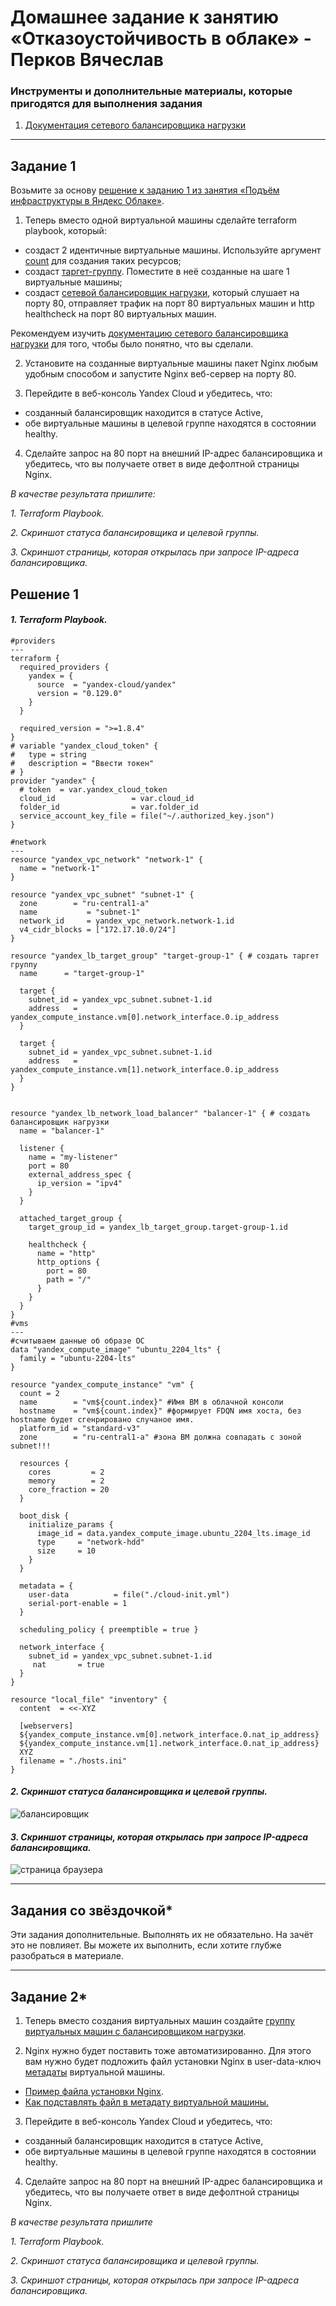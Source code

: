 
# Домашнее задание к занятию «Отказоустойчивость в облаке» - Перков Вячеслав


### Инструменты и дополнительные материалы, которые пригодятся для выполнения задания

1. [Документация сетевого балансировщика нагрузки](https://cloud.yandex.ru/docs/network-load-balancer/quickstart)

 ---

## Задание 1 

Возьмите за основу [решение к заданию 1 из занятия «Подъём инфраструктуры в Яндекс Облаке»](https://github.com/netology-code/sdvps-homeworks/blob/main/7-03.md#задание-1).

1. Теперь вместо одной виртуальной машины сделайте terraform playbook, который:

- создаст 2 идентичные виртуальные машины. Используйте аргумент [count](https://www.terraform.io/docs/language/meta-arguments/count.html) для создания таких ресурсов;
- создаст [таргет-группу](https://registry.terraform.io/providers/yandex-cloud/yandex/latest/docs/resources/lb_target_group). Поместите в неё созданные на шаге 1 виртуальные машины;
- создаст [сетевой балансировщик нагрузки](https://registry.terraform.io/providers/yandex-cloud/yandex/latest/docs/resources/lb_network_load_balancer), который слушает на порту 80, отправляет трафик на порт 80 виртуальных машин и http healthcheck на порт 80 виртуальных машин.

Рекомендуем изучить [документацию сетевого балансировщика нагрузки](https://cloud.yandex.ru/docs/network-load-balancer/quickstart) для того, чтобы было понятно, что вы сделали.

2. Установите на созданные виртуальные машины пакет Nginx любым удобным способом и запустите Nginx веб-сервер на порту 80.

3. Перейдите в веб-консоль Yandex Cloud и убедитесь, что: 

- созданный балансировщик находится в статусе Active,
- обе виртуальные машины в целевой группе находятся в состоянии healthy.

4. Сделайте запрос на 80 порт на внешний IP-адрес балансировщика и убедитесь, что вы получаете ответ в виде дефолтной страницы Nginx.

*В качестве результата пришлите:*

*1. Terraform Playbook.*

*2. Скриншот статуса балансировщика и целевой группы.*

*3. Скриншот страницы, которая открылась при запросе IP-адреса балансировщика.*


## Решение 1 

#### *1. Terraform Playbook.*

``` 
#providers 
---
terraform {
  required_providers {
    yandex = {
      source  = "yandex-cloud/yandex"
      version = "0.129.0"
    }
  }

  required_version = ">=1.8.4"
}
# variable "yandex_cloud_token" {
#   type = string
#   description = "Ввести токен"
# }
provider "yandex" {
  # token  = var.yandex_cloud_token
  cloud_id                 = var.cloud_id
  folder_id                = var.folder_id
  service_account_key_file = file("~/.authorized_key.json")
}

#network
---
resource "yandex_vpc_network" "network-1" {
  name = "network-1"
}

resource "yandex_vpc_subnet" "subnet-1" {
  zone        = "ru-central1-a"
  name           = "subnet-1"
  network_id     = yandex_vpc_network.network-1.id
  v4_cidr_blocks = ["172.17.10.0/24"]
}

resource "yandex_lb_target_group" "target-group-1" { # создать таргет группу
  name      = "target-group-1"

  target {
    subnet_id = yandex_vpc_subnet.subnet-1.id
    address   = yandex_compute_instance.vm[0].network_interface.0.ip_address
  }

  target {
    subnet_id = yandex_vpc_subnet.subnet-1.id
    address   = yandex_compute_instance.vm[1].network_interface.0.ip_address
  }
}


resource "yandex_lb_network_load_balancer" "balancer-1" { # создать балансировщик нагрузки
  name = "balancer-1"

  listener {
    name = "my-listener"
    port = 80
    external_address_spec {
      ip_version = "ipv4"
    }
  }

  attached_target_group {
    target_group_id = yandex_lb_target_group.target-group-1.id

    healthcheck {
      name = "http"
      http_options {
        port = 80
        path = "/"
      }
    }
  }
}
#vms
---
#считываем данные об образе ОС
data "yandex_compute_image" "ubuntu_2204_lts" {
  family = "ubuntu-2204-lts"
}

resource "yandex_compute_instance" "vm" {
  count = 2
  name        = "vm${count.index}" #Имя ВМ в облачной консоли
  hostname    = "vm${count.index}" #формирует FDQN имя хоста, без hostname будет сгенрировано случаное имя.
  platform_id = "standard-v3"
  zone        = "ru-central1-a" #зона ВМ должна совпадать с зоной subnet!!!

  resources {
    cores         = 2
    memory        = 2
    core_fraction = 20
  }

  boot_disk {
    initialize_params {
      image_id = data.yandex_compute_image.ubuntu_2204_lts.image_id
      type     = "network-hdd"
      size     = 10
    }
  }

  metadata = {
    user-data          = file("./cloud-init.yml")
    serial-port-enable = 1
  }

  scheduling_policy { preemptible = true }

  network_interface {
    subnet_id = yandex_vpc_subnet.subnet-1.id
     nat       = true
  }
}

resource "local_file" "inventory" {
  content  = <<-XYZ

  [webservers]
  ${yandex_compute_instance.vm[0].network_interface.0.nat_ip_address}
  ${yandex_compute_instance.vm[1].network_interface.0.nat_ip_address}
  XYZ
  filename = "./hosts.ini"
}

```

#### *2. Скриншот статуса балансировщика и целевой группы.*   

![балансировщик](https://github.com/vyacheslav-PA/netology/blob/c7b1932fa22585e59f9329dcaca0a8ccbf00a78b/sys-admin/faulttolerance/cloud/img/img-balancer-1.png)

#### *3. Скриншот страницы, которая открылась при запросе IP-адреса балансировщика.*   

![страница браузера](https://github.com/vyacheslav-PA/netology/blob/c7b1932fa22585e59f9329dcaca0a8ccbf00a78b/sys-admin/faulttolerance/cloud/img/img-browser-1.png)

---

## Задания со звёздочкой*
Эти задания дополнительные. Выполнять их не обязательно. На зачёт это не повлияет. Вы можете их выполнить, если хотите глубже разобраться в материале.
 
---

## Задание 2*

1. Теперь вместо создания виртуальных машин создайте [группу виртуальных машин с балансировщиком нагрузки](https://cloud.yandex.ru/docs/compute/operations/instance-groups/create-with-balancer).

2. Nginx нужно будет поставить тоже автоматизированно. Для этого вам нужно будет подложить файл установки Nginx в user-data-ключ [метадаты](https://cloud.yandex.ru/docs/compute/concepts/vm-metadata) виртуальной машины.

- [Пример файла установки Nginx](https://github.com/nar3k/yc-public-tasks/blob/master/terraform/metadata.yaml).
- [Как подставлять файл в метадату виртуальной машины.](https://github.com/nar3k/yc-public-tasks/blob/a6c50a5e1d82f27e6d7f3897972adb872299f14a/terraform/main.tf#L38)

3. Перейдите в веб-консоль Yandex Cloud и убедитесь, что: 

- созданный балансировщик находится в статусе Active,
- обе виртуальные машины в целевой группе находятся в состоянии healthy.

4. Сделайте запрос на 80 порт на внешний IP-адрес балансировщика и убедитесь, что вы получаете ответ в виде дефолтной страницы Nginx.

*В качестве результата пришлите*

*1. Terraform Playbook.*

*2. Скриншот статуса балансировщика и целевой группы.*

*3. Скриншот страницы, которая открылась при запросе IP-адреса балансировщика.*
